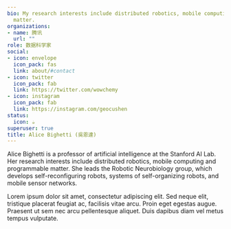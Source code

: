 ```yaml
---
bio: My research interests include distributed robotics, mobile computing and programmable
  matter.
organizations:
- name: 腾讯
  url: ""
role: 数据科学家
social:
- icon: envelope
  icon_pack: fas
  link: about/#contact
- icon: twitter
  icon_pack: fab
  link: https://twitter.com/wowchemy
- icon: instagram
  icon_pack: fab
  link: https://instagram.com/geocushen
status:
  icon: ☕️
superuser: true
title: Alice Bighetti (吳恩達)
---
```


Alice Bighetti is a professor of artificial intelligence at the Stanford AI Lab. Her research interests include distributed robotics, mobile computing and programmable matter. She leads the Robotic Neurobiology group, which develops self-reconfiguring robots, systems of self-organizing robots, and mobile sensor networks.

Lorem ipsum dolor sit amet, consectetur adipiscing elit. Sed neque elit, tristique placerat feugiat ac, facilisis vitae arcu. Proin eget egestas augue. Praesent ut sem nec arcu pellentesque aliquet. Duis dapibus diam vel metus tempus vulputate.
